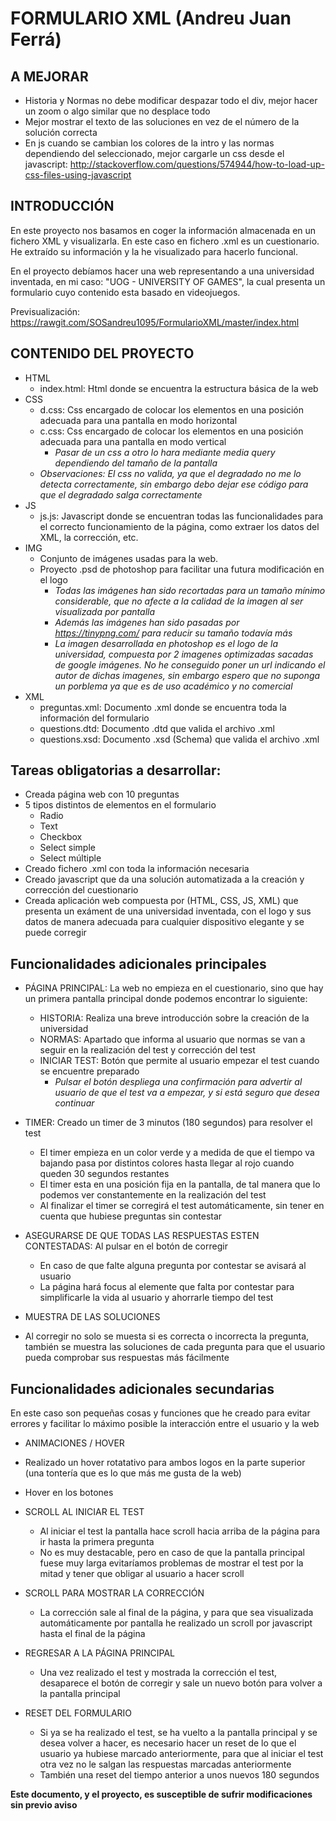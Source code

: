 # FORMULARIO XML (Andreu Juan Ferrá)

A MEJORAR
---------
* Historia y Normas no debe modificar despazar todo el div, mejor hacer un zoom o algo similar que no desplace todo
* Mejor mostrar el texto de las soluciones en vez de el número de la solución correcta
* En js cuando se cambian los colores de la intro y las normas dependiendo del seleccionado, mejor cargarle un css desde el javascript: http://stackoverflow.com/questions/574944/how-to-load-up-css-files-using-javascript

INTRODUCCIÓN
------------
En este proyecto nos basamos en coger la información almacenada en un fichero XML y visualizarla. En este caso en fichero .xml es un cuestionario. 
He extraído su información y la he visualizado para hacerlo funcional.

En el proyecto debíamos hacer una web representando a una universidad inventada, en mi caso: "UOG - UNIVERSITY OF GAMES", la cual presenta 
un formulario cuyo contenido esta basado en videojuegos.

Previsualización: https://rawgit.com/SOSandreu1095/FormularioXML/master/index.html


CONTENIDO DEL PROYECTO
----------------------

* HTML
  * index.html: Html donde se encuentra la estructura básica de la web
* CSS
  * d.css: Css encargado de colocar los elementos en una posición adecuada para una pantalla en modo horizontal
  * c.css: Css encargado de colocar los elementos en una posición adecuada para una pantalla en modo vertical
    * _Pasar de un css a otro lo hara mediante media query dependiendo del tamaño de la pantalla_
   * _Observaciones: El css no valida, ya que el degradado no me lo detecta correctamente, sin embargo debo dejar ese código para que el degradado salga correctamente_ 
* JS
  * js.js: Javascript donde se encuentran todas las funcionalidades para el correcto funcionamiento de la página, como extraer los datos del XML, la corrección, etc.
* IMG
  * Conjunto de imágenes usadas para la web.
  * Proyecto .psd de photoshop para facilitar una futura modificación en el logo
    * _Todas las imágenes han sido recortadas para un tamaño mínimo considerable, que no afecte a la calidad de la imagen al ser visualizada por pantalla_
    * _Además las imágenes han sido pasadas por https://tinypng.com/ para reducir su tamaño todavía más_
    * _La imagen desarrollada en photoshop es el logo de la universidad, compuesta por 2 imagenes optimizadas sacadas de google imágenes. No he conseguido poner un url indicando el autor de dichas imagenes, sin embargo espero que no suponga un porblema ya que es de uso académico y no comercial_
* XML
  * preguntas.xml: Documento .xml donde se encuentra toda la información del formulario
  * questions.dtd: Documento .dtd que valida el archivo .xml
  * questions.xsd: Documento .xsd (Schema) que valida el archivo .xml
    
Tareas obligatorias a desarrollar:
---------------------------------
* Creada página web con 10 preguntas
* 5 tipos distintos de elementos en el formulario
  * Radio
  * Text
  * Checkbox
  * Select simple
  * Select múltiple
* Creado fichero .xml con toda la información necesaria
* Creado javascript que da una solución automatizada a la creación y corrección del cuestionario
* Creada aplicación web compuesta por (HTML, CSS, JS, XML) que presenta un exáment de una universidad inventada, con el logo y sus datos de manera adecuada para cualquier dispositivo elegante y se puede corregir


Funcionalidades adicionales principales
---------------------------------------
* PÁGINA PRINCIPAL: La web no empieza en el cuestionario, sino que hay un primera pantalla principal donde podemos encontrar lo siguiente:
  * HISTORIA: Realiza una breve introducción sobre la creación de la universidad
  * NORMAS: Apartado que informa al usuario que normas se van a seguir en la realización del test y corrección del test
  * INICIAR TEST: Botón que permite al usuario empezar el test cuando se encuentre preparado
    * _Pulsar el botón despliega una confirmación para advertir al usuario de que el test va a empezar, y si está seguro que desea continuar_

* TIMER: Creado un timer de 3 minutos (180 segundos) para resolver el test
  * El timer empieza en un color verde y a medida de que el tiempo va bajando pasa por distintos colores hasta llegar al rojo cuando queden 30 segundos restantes
  * El timer esta en una posición fija en la pantalla, de tal manera que lo podemos ver constantemente en la realización del test
  * Al finalizar el timer se corregirá el test automáticamente, sin tener en cuenta que hubiese preguntas sin contestar

* ASEGURARSE DE QUE TODAS LAS RESPUESTAS ESTEN CONTESTADAS: Al pulsar en el botón de corregir
  * En caso de que falte alguna pregunta por contestar se avisará al usuario
  * La página hará focus al elemente que falta por contestar para simplificarle la vida al usuario y ahorrarle tiempo del test
  
* MUESTRA DE LAS SOLUCIONES
 * Al corregir no solo se muesta si es correcta o incorrecta la pregunta, también se muestra las soluciones de cada pregunta para que el usuario pueda comprobar sus respuestas más fácilmente

Funcionalidades adicionales secundarias
---------------------------------------
En este caso son pequeñas cosas y funciones que he creado para evitar errores y facilitar lo máximo posible la interacción entre el usuario y la web

* ANIMACIONES / HOVER
 * Realizado un hover rotatativo para ambos logos en la parte superior (una tontería que es lo que más me gusta de la web)
 * Hover en los botones

* SCROLL AL INICIAR EL TEST
  * Al iniciar el test la pantalla hace scroll hacia arriba de la página para ir hasta la primera pregunta
  * No es muy destacable, pero en caso de que la pantalla principal fuese muy larga evitaríamos problemas de mostrar el test por la mitad y tener que obligar al usuario a hacer scroll

* SCROLL PARA MOSTRAR LA CORRECCIÓN
  * La corrección sale al final de la página, y para que sea visualizada automáticamente por pantalla he realizado un scroll por javascript hasta el final de la página

* REGRESAR A LA PÁGINA PRINCIPAL
  * Una vez realizado el test y mostrada la corrección el test, desaparece el botón de corregir y sale un nuevo botón para volver a la pantalla principal

* RESET DEL FORMULARIO
  * Si ya se ha realizado el test, se ha vuelto a la pantalla principal y se desea volver a hacer, es necesario hacer un reset de lo que el usuario ya hubiese marcado anteriormente, para que al iniciar el test otra vez no le salgan las respuestas marcadas anteriormente
  * También una reset del tiempo anterior a unos nuevos 180 segundos

**Este documento, y el proyecto, es susceptible de sufrir modificaciones sin previo aviso**
